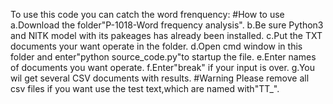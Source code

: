 
To use this code you can catch the word frenquency:
#How to use
a.Download the folder"P-1018-Word frequency analysis".
b.Be sure Python3 and NlTK model with its pakeages has already been installed.
c.Put the TXT documents your want operate in the folder.
d.Open cmd window in this folder and enter"python source_code.py"to startup the file.
e.Enter names of documents you want operate.
f.Enter"break" if your input is over.
g.You wil get several CSV documents with results.
#Warning
Please remove all csv files if you want use the test text,which are named with"TT_".
